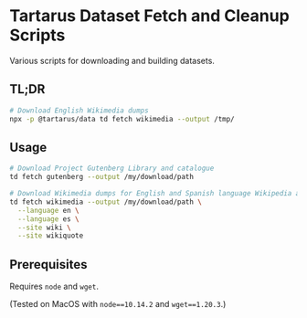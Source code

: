 # Tartarus Dataset Fetch and Cleanup Scripts

Various scripts for downloading and building datasets.

## TL;DR

```bash
# Download English Wikimedia dumps
npx -p @tartarus/data td fetch wikimedia --output /tmp/
```

## Usage

```bash
# Download Project Gutenberg Library and catalogue
td fetch gutenberg --output /my/download/path

# Download Wikimedia dumps for English and Spanish language Wikipedia and Wikiquote 
td fetch wikimedia --output /my/download/path \
  --language en \
  --language es \
  --site wiki \
  --site wikiquote
```

## Prerequisites

Requires `node` and `wget`.

(Tested on MacOS with `node==10.14.2` and `wget==1.20.3`.)

